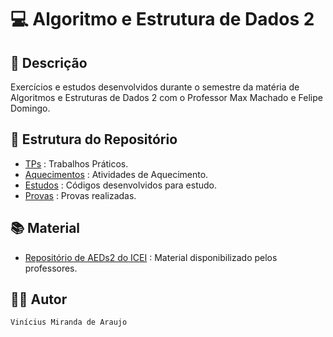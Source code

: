 # 💻 Algoritmo e Estrutura de Dados 2

## 📃 Descrição

Exercícios e estudos desenvolvidos durante o semestre da matéria de Algoritmos e Estruturas de Dados 2 com o Professor
Max Machado e Felipe Domingo.

## 📑 Estrutura do Repositório

- [TPs](/2_Periodo/AEDs_II/TPs/) : Trabalhos Práticos.
- [Aquecimentos](/2_Periodo/AEDs_II/Aquecimentos/) : Atividades de Aquecimento.
- [Estudos](/2_Periodo/AEDs_II/Estudos/) : Códigos desenvolvidos para estudo.
- [Provas](/2_Periodo/AEDs_II/Provas/) : Provas realizadas.

## 📚 Material

- [Repositório de AEDs2 do ICEI](https://github.com/icei-pucminas/aeds2.git) : Material disponibilizado pelos professores.

## 👨‍💻 Autor

`Vinícius Miranda de Araujo`